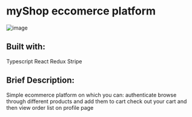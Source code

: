 # myShop eccomerce platform

![image](https://user-images.githubusercontent.com/94398533/156904037-be6ddf31-8235-4814-ae94-0b513b003771.png)

## Built with:

Typescript
React
Redux
Stripe

## Brief Description:

Simple ecommerce platform on which you can:
  authenticate
  browse through different products and add them to cart
  check out your cart and then view order list on profile page

